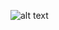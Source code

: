 ![alt text](https://cdn.discordapp.com/attachments/1354179789069750412/1359279335567003848/plantuml.png?ex=67f6e707&is=67f59587&hm=1fa173242ee2e6ad2686a865562758cd06b25eb99ae575cb46fc5f049b686266&)